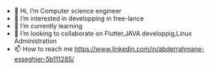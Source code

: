 - 👋 Hi, I’m Computer science engineer 
- 👀 I’m interested in developping in free-lance 
- 🌱 I’m currently learning 
- 💞️ I’m looking to collaborate on Flutter,JAVA developpig,Linux Administration
- 📫 How to reach me https://www.linkedin.com/in/abderrahmane-esseghier-5b111285/

<!---
bravvve/bravvve is a ✨ special ✨ repository because its `README.md` (this file) appears on your GitHub profile.
You can click the Preview link to take a look at your changes.
--->
